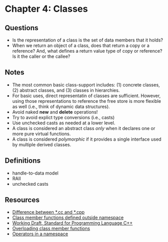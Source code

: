 # Chapter 4: Classes

## Questions

- Is the representation of a class is the set of data members that it holds?
- When we return an object of a class, does that return a copy or a reference? And, what defines a return value type of copy or reference? Is it the caller or the callee?

## Notes

- The most common basic class-support includes: (1) concrete classes, (2) abstract classes, and (3) classes in hierarchies.
- For basic uses, direct representatin of classes are sufficient. However, using those representations to reference the free store is more flexible as well (i.e., think of dynamic data structures).
- Avoid naked **new** and **delete** operations!
- Try to avoid explict type conversions (i.e., casts)
- Use unchecked casts as needed at a lower level.
- A class is considered an abstract class _only_ when it declares one or more pure virtual functions.
- A class is considered _polymorphic_ if it provides a single interface used by multiple derived classes.


## Definitions

- handle-to-data model
- RAII
- unchecked casts

## Resources

- [Difference between *.cc and *.cpp](https://stackoverflow.com/questions/18590135/what-is-the-difference-between-cc-and-cpp-file-suffix)
- [Class member functions defined outside namespace](https://stackoverflow.com/questions/56888300/class-member-function-defined-outside-its-namespace)
- [Working Draft, Standard for Programming Language C++](http://www.open-std.org/jtc1/sc22/wg21/docs/papers/2017/n4659.pdf#page=259)
- [Overloading class member functions](https://stackoverflow.com/questions/13544364/over-loading-operator-must-take-either-zero-or-one-arguments)
- [Operators in a namespace](https://stackoverflow.com/questions/171862/namespaces-and-operator-overloading-in-c)